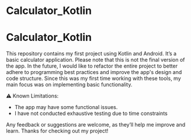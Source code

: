 # Calculator_Kotlin
# Calculator_Kotlin
This repository contains my first project using Kotlin and Android. It’s a basic calculator application. Please note that this is not the final version of the app.
In the future, I would like to refactor the entire project to better adhere to programming best practices and improve the app's design and code structure.
Since this was my first time working with these tools, my main focus was on implementing basic functionality.

⚠️ Known Limitations:
  - The app may have some functional issues.
  - I have not conducted exhaustive testing due to time constraints

Any feedback or suggestions are welcome, as they’ll help me improve and learn. Thanks for checking out my project!
